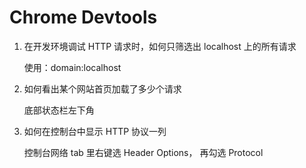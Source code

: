 # Chrome Devtools

1. 在开发环境调试 HTTP 请求时，如何只筛选出 localhost 上的所有请求

   使用：domain:localhost

2. 如何看出某个网站首页加载了多少个请求

   底部状态栏左下角

3. 如何在控制台中显示 HTTP 协议一列

   控制台网络 tab 里右键选 Header Options， 再勾选 Protocol
